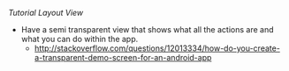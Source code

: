 *Tutorial Layout View*
 - Have a semi transparent view that shows what all the actions are and what you can do within the app.
    - http://stackoverflow.com/questions/12013334/how-do-you-create-a-transparent-demo-screen-for-an-android-app
